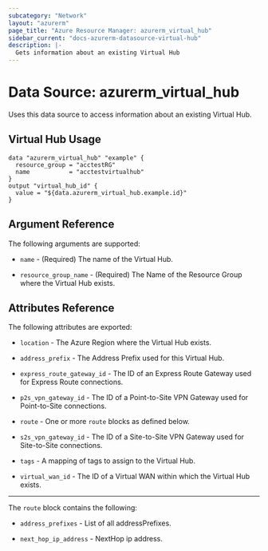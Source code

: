 ```yaml
---
subcategory: "Network"
layout: "azurerm"
page_title: "Azure Resource Manager: azurerm_virtual_hub"
sidebar_current: "docs-azurerm-datasource-virtual-hub"
description: |-
  Gets information about an existing Virtual Hub
---
```


# Data Source: azurerm_virtual_hub

Uses this data source to access information about an existing Virtual Hub.


## Virtual Hub Usage

```hcl
data "azurerm_virtual_hub" "example" {
  resource_group = "acctestRG"
  name           = "acctestvirtualhub"
}
output "virtual_hub_id" {
  value = "${data.azurerm_virtual_hub.example.id}"
}
```


## Argument Reference

The following arguments are supported:

* `name` - (Required) The name of the Virtual Hub.

* `resource_group_name` - (Required) The Name of the Resource Group where the Virtual Hub exists.


## Attributes Reference

The following attributes are exported:

* `location` - The Azure Region where the Virtual Hub exists.

* `address_prefix` - The Address Prefix used for this Virtual Hub.

* `express_route_gateway_id` - The ID of an Express Route Gateway used for Express Route connections.

* `p2s_vpn_gateway_id` - The ID of a Point-to-Site VPN Gateway used for Point-to-Site connections.

* `route` - One or more `route` blocks as defined below.

* `s2s_vpn_gateway_id` - The ID of a Site-to-Site VPN Gateway used for Site-to-Site connections.

* `tags` - A mapping of tags to assign to the Virtual Hub.

* `virtual_wan_id` - The ID of a Virtual WAN within which the Virtual Hub exists.

---

The `route` block contains the following:

* `address_prefixes` - List of all addressPrefixes.

* `next_hop_ip_address` - NextHop ip address.
